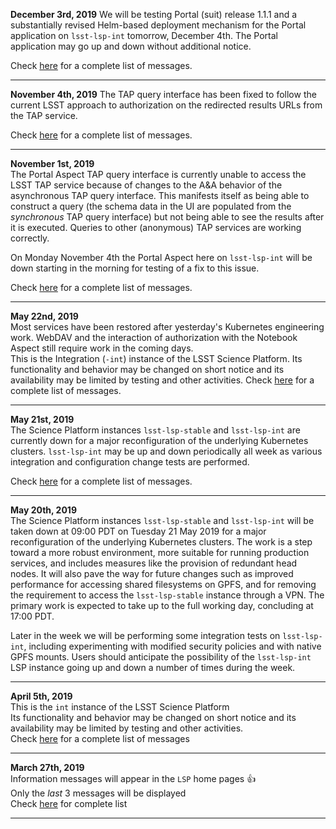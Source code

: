 **December 3rd, 2019**
We will be testing Portal (suit) release 1.1.1 and a substantially revised Helm-based deployment mechanism for the Portal application on `lsst-lsp-int` tomorrow, December 4th.  The Portal application may go up and down without additional notice.

Check [here](https://github.com/lsst-dm/lsp-landing-page/blob/master/motd/integration.md) for a complete list of messages.

---
**November 4th, 2019**
The TAP query interface has been fixed to follow the current LSST approach to authorization on the redirected results URLs from the TAP service.

Check [here](https://github.com/lsst-dm/lsp-landing-page/blob/master/motd/integration.md) for a complete list of messages.

---
**November 1st, 2019**  
The Portal Aspect TAP query interface is currently unable to access the LSST TAP service because of changes to the A&A behavior of the asynchronous TAP query interface. 
This manifests itself as being able to construct a query (the schema data in the UI are populated from the *synchronous* TAP query interface) but not being able to see the results after it is executed. 
Queries to other (anonymous) TAP services are working correctly.

On Monday November 4th the Portal Aspect here on `lsst-lsp-int` will be down starting in the morning for testing of a fix to this issue.

Check [here](https://github.com/lsst-dm/lsp-landing-page/blob/master/motd/integration.md) for a complete list of messages.

---
**May 22nd, 2019**  
Most services have been restored after yesterday's Kubernetes engineering work.  WebDAV and the interaction of authorization with the Notebook Aspect still require work in the coming days.  
This is the Integration (`-int`) instance of the LSST Science Platform.  Its functionality and behavior may be changed on short notice and its availability may be limited by testing and other activities.  Check [here](https://github.com/lsst-dm/lsp-landing-page/blob/master/motd/integration.md) for a complete list of messages.

---
**May 21st, 2019**  
The Science Platform instances `lsst-lsp-stable` and `lsst-lsp-int` are currently down for a major reconfiguration of the underlying Kubernetes clusters.  `lsst-lsp-int` may be up and down periodically all week as various integration and configuration change tests are performed.

Check [here](https://github.com/lsst-dm/lsp-landing-page/blob/master/motd/integration.md) for a complete list of messages.

---
**May 20th, 2019**  
The Science Platform instances `lsst-lsp-stable` and `lsst-lsp-int` will be taken down at 09:00 PDT on Tuesday 21 May 2019 for a major reconfiguration of the underlying Kubernetes clusters.
The work is a step toward a more robust environment, more suitable for running production services, and includes measures like the provision of redundant head nodes.
It will also pave the way for future changes such as improved performance for accessing shared filesystems on GPFS, and for removing the requirement to access the `lsst-lsp-stable` instance through a VPN.
The primary work is expected to take up to the full working day, concluding at 17:00 PDT.

Later in the week we will be performing some integration tests on `lsst-lsp-int`, including experimenting with modified security policies and with native GPFS mounts.
Users should anticipate the possibility of the `lsst-lsp-int` LSP instance going up and down a number of times during the week.

---
**April 5th, 2019**  
This is the `int` instance of the LSST Science Platform  
Its functionality and behavior may be changed on short notice and its availability may be limited by testing and other activities.  
Check [here](https://github.com/lsst-dm/lsp-landing-page/blob/master/motd/integration.md) for a complete list of messages  

---
**March 27th, 2019**  
Information messages will appear in the `LSP` home pages :+1:  
Only the *last* 3 messages will be displayed  
Check [here](https://github.com/lsst-dm/lsp-landing-page/blob/master/motd/integration.md) for complete list  

---
